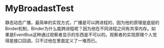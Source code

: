 # MyBroadastTest
静态动态广播，最简单的实现方式，广播是可以跨进程的，因为他的原理是底层的Binder机制，Binder为什么能跨进程呢？因为他在不同进程之间有共享内存。如果是EventBus这种通过观察者显示的东西是不可以的。观察者的实现原理个人觉得是接口回调，只不过他在里面定义了一堆而已。
